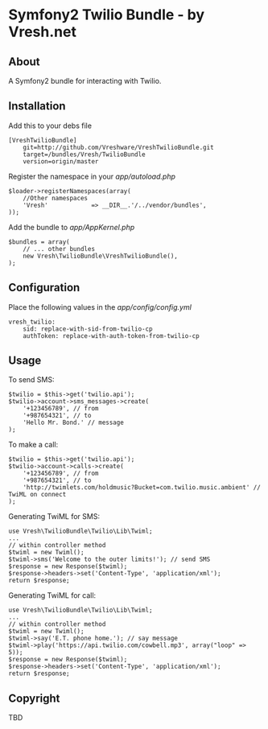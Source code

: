 Symfony2 Twilio Bundle - by Vresh.net
=====================================


About
-----

A Symfony2 bundle for interacting with Twilio.


Installation
------------

Add this to your debs file

	[VreshTwilioBundle]
		git=http://github.com/Vreshware/VreshTwilioBundle.git
		target=/bundles/Vresh/TwilioBundle
		version=origin/master


Register the namespace in your *app/autoload.php*

	$loader->registerNamespaces(array(
		//Other namespaces
		'Vresh'            => __DIR__.'/../vendor/bundles',
	));


Add the bundle to *app/AppKernel.php*

	$bundles = array(
		// ... other bundles
		new Vresh\TwilioBundle\VreshTwilioBundle(),
	);


Configuration
-------------

Place the following values in the *app/config/config.yml*

	vresh_twilio:
    	sid: replace-with-sid-from-twilio-cp
    	authToken: replace-with-auth-token-from-twilio-cp


Usage
-----

To send SMS:

	$twilio = $this->get('twilio.api');
    $twilio->account->sms_messages->create(
    	'+123456789', // from
    	'+987654321', // to
    	'Hello Mr. Bond.' // message
    );


To make a call:

	$twilio = $this->get('twilio.api');
	$twilio->account->calls->create(
		'+123456789', // from
		'+987654321', // to
  		'http://twimlets.com/holdmusic?Bucket=com.twilio.music.ambient' // TwiML on connect
  	);


Generating TwiML for SMS:

	use Vresh\TwilioBundle\Twilio\Lib\Twiml;
    ...
    // within controller method
    $twiml = new Twiml();
    $twiml->sms('Welcome to the outer limits!'); // send SMS
    $response = new Response($twiml);
    $response->headers->set('Content-Type', 'application/xml');
	return $response;


Generating TwiML for call:

	use Vresh\TwilioBundle\Twilio\Lib\Twiml;
    ...
    // within controller method
    $twiml = new Twiml();
    $twiml->say('E.T. phone home.'); // say message
    $twiml->play('https://api.twilio.com/cowbell.mp3', array("loop" => 5));
    $response = new Response($twiml);
    $response->headers->set('Content-Type', 'application/xml');
	return $response;


Copyright
---------

TBD
